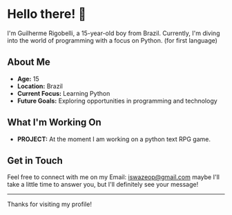 # Hello there! 👋

I'm Guilherme Rigobelli, a 15-year-old boy from Brazil. Currently, I'm diving into the world of programming with a focus on Python. (for first language)

## About Me

- **Age:** 15
- **Location:** Brazil
- **Current Focus:** Learning Python
- **Future Goals:** Exploring opportunities in programming and technology


## What I'm Working On
- **PROJECT:** 
  At the moment I am working on a python text RPG game. 

## Get in Touch

Feel free to connect with me on my Email: iswazeop@gmail.com
maybe I'll take a little time to answer you, but I'll definitely see your message!

---

Thanks for visiting my profile!
